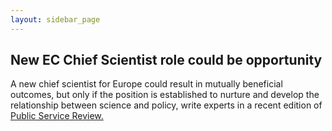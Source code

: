 ```yaml
---
layout: sidebar_page
---
```


## New EC Chief Scientist role could be opportunity

A new chief scientist for Europe could result in mutually beneficial outcomes, but only if the position is established to nurture and develop the relationship between science and policy, write experts in a recent edition of [Public Service Review.](http://www.publicservice.co.uk/news_story.asp?id=13319)  